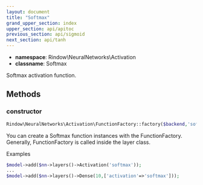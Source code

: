 ```yaml
---
layout: document
title: "Softmax"
grand_upper_section: index
upper_section: api/apitoc
previous_section: api/sigmoid
next_section: api/tanh
---
```


- **namespace**: Rindow\NeuralNetworks\Activation
- **classname**: Softmax

Softmax activation function.

Methods
-------

### constructor
```php
Rindow\NeuralNetworks\Activation\FunctionFactory::factory($backend,'softmax');
```
You can create a Softmax function instances with the FunctionFactory.
Generally, FunctionFactory is called inside the layer class.

Examples

```php
$model->add($nn->layers()->Activation('softmax'));
...
$model->add($nn->layers()->Dense(10,['activation'=>'softmax']));
```
